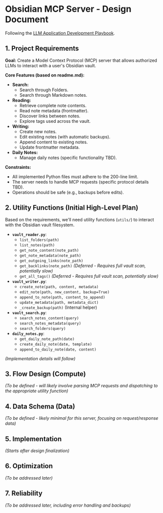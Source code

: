 # Obsidian MCP Server - Design Document

Following the [LLM Application Development Playbook](../guide.md).

## 1. Project Requirements

**Goal:** Create a Model Context Protocol (MCP) server that allows authorized LLMs to interact with a user's Obsidian vault.

**Core Features (based on readme.md):**

*   **Search:**
    *   Search through Folders.
    *   Search through Markdown notes.
*   **Reading:**
    *   Retrieve complete note contents.
    *   Read note metadata (frontmatter).
    *   Discover links between notes.
    *   Explore tags used across the vault.
*   **Writing:**
    *   Create new notes.
    *   Edit existing notes (with automatic backups).
    *   Append content to existing notes.
    *   Update frontmatter metadata.
*   **Daily Notes:**
    *   Manage daily notes (specific functionality TBD).

**Constraints:**

*   All implemented Python files must adhere to the 200-line limit.
*   The server needs to handle MCP requests (specific protocol details TBD).
*   Operations should be safe (e.g., backups before edits).

## 2. Utility Functions (Initial High-Level Plan)

Based on the requirements, we'll need utility functions (`utils/`) to interact with the Obsidian vault filesystem.

*   **`vault_reader.py`**:
    *   `list_folders(path)`
    *   `list_notes(path)`
    *   `get_note_content(note_path)`
    *   `get_note_metadata(note_path)`
    *   `get_outgoing_links(note_path)`
    *   `get_backlinks(note_path)` *(Deferred - Requires full vault scan, potentially slow)*
    *   `get_all_tags()` *(Deferred - Requires full vault scan, potentially slow)*
*   **`vault_writer.py`**:
    *   `create_note(path, content, metadata)`
    *   `edit_note(path, new_content, backup=True)`
    *   `append_to_note(path, content_to_append)`
    *   `update_metadata(path, metadata_dict)`
    *   `_create_backup(path)` (Internal helper)
*   **`vault_search.py`**:
    *   `search_notes_content(query)`
    *   `search_notes_metadata(query)`
    *   `search_folders(query)`
*   **`daily_notes.py`**:
    *   `get_daily_note_path(date)`
    *   `create_daily_note(date, template)`
    *   `append_to_daily_note(date, content)`

*(Implementation details will follow)*

## 3. Flow Design (Compute)

*(To be defined - will likely involve parsing MCP requests and dispatching to the appropriate utility function)*

## 4. Data Schema (Data)

*(To be defined - likely minimal for this server, focusing on request/response data)*

## 5. Implementation

*(Starts after design finalization)*

## 6. Optimization

*(To be addressed later)*

## 7. Reliability

*(To be addressed later, including error handling and backups)* 